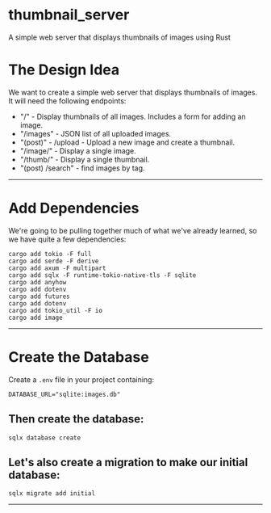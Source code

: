 # thumbnail_server
A simple web server that displays thumbnails of images using Rust


# The Design Idea

We want to create a simple web server that displays thumbnails of images. It will need the following endpoints:

  - "/"              - Display thumbnails of all images. Includes a form for adding an image.
  - "/images"        - JSON list of all uploaded images.
  - "(post)"         - /upload - Upload a new image and create a thumbnail.
  - "/image/<id>"    - Display a single image.
  - "/thumb/<id>"    - Display a single thumbnail.
  - "(post) /search" - find images by tag.
---    
# Add Dependencies

We're going to be pulling together much of what we've already learned, so we have quite a few dependencies:
```
cargo add tokio -F full
cargo add serde -F derive
cargo add axum -F multipart
cargo add sqlx -F runtime-tokio-native-tls -F sqlite
cargo add anyhow
cargo add dotenv
cargo add futures
cargo add dotenv
cargo add tokio_util -F io
cargo add image
```
---
# Create the Database

Create a `.env` file in your project containing:
```
DATABASE_URL="sqlite:images.db"
```
## Then create the database:
```
sqlx database create
```
## Let's also create a migration to make our initial database:
```
sqlx migrate add initial
```
---
